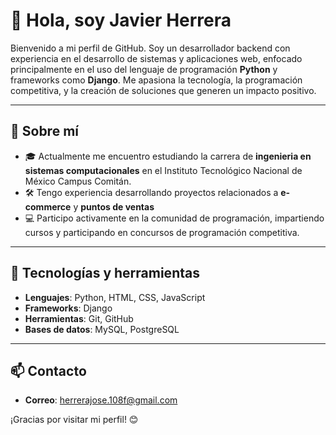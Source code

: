 # 👋 Hola, soy Javier Herrera

Bienvenido a mi perfil de GitHub. Soy un desarrollador backend con experiencia en el desarrollo de sistemas y aplicaciones web, enfocado principalmente en el uso del lenguaje de programación **Python** y frameworks como **Django**. Me apasiona la tecnología, la programación competitiva, y la creación de soluciones que generen un impacto positivo.

---

## 🚀 Sobre mí

- 🎓 Actualmente me encuentro estudiando la carrera de **ingenieria en sistemas computacionales** en el Instituto Tecnológico Nacional de México Campus Comitán.
- 🛠️ Tengo experiencia desarrollando proyectos relacionados a **e-commerce** y **puntos de ventas**
- 💻 Participo activamente en la comunidad de programación, impartiendo cursos y participando en concursos de programación competitiva.

---

## 🔧 Tecnologías y herramientas

- **Lenguajes**: Python, HTML, CSS, JavaScript  
- **Frameworks**: Django  
- **Herramientas**: Git, GitHub  
- **Bases de datos**: MySQL, PostgreSQL

---

## 📫 Contacto

- **Correo**: herrerajose.108f@gmail.com

¡Gracias por visitar mi perfil! 😊
